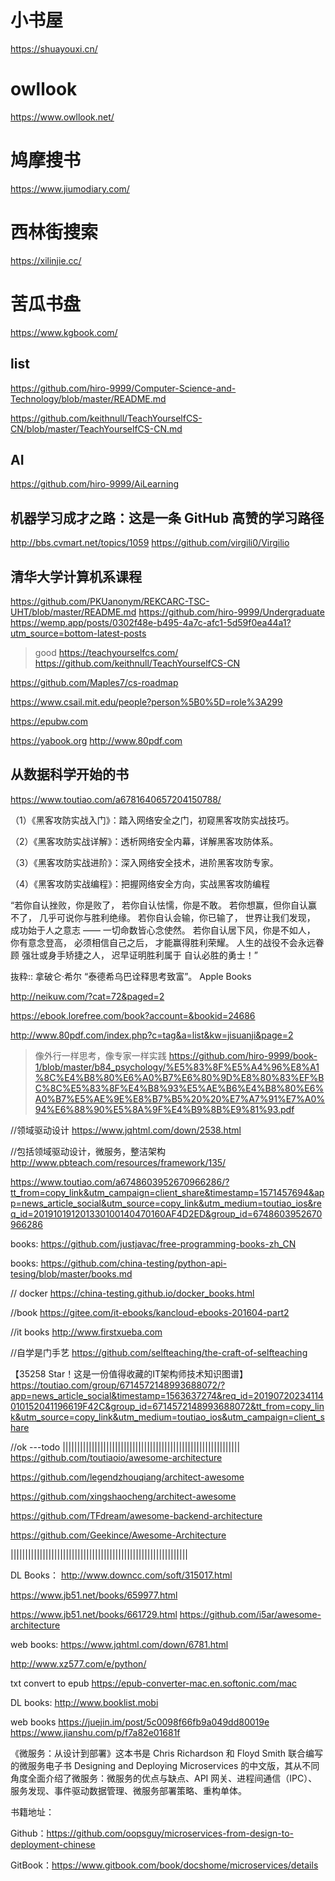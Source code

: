 # 小书屋
https://shuayouxi.cn/

# owllook
https://www.owllook.net/

# 鸠摩搜书
https://www.jiumodiary.com/

# 西林街搜索
https://xilinjie.cc/

# 苦瓜书盘
https://www.kgbook.com/



## list
https://github.com/hiro-9999/Computer-Science-and-Technology/blob/master/README.md

https://github.com/keithnull/TeachYourselfCS-CN/blob/master/TeachYourselfCS-CN.md

## AI
https://github.com/hiro-9999/AiLearning

## 机器学习成才之路：这是一条 GitHub 高赞的学习路径
http://bbs.cvmart.net/topics/1059
https://github.com/virgili0/Virgilio

## 清华大学计算机系课程
https://github.com/PKUanonym/REKCARC-TSC-UHT/blob/master/README.md
https://github.com/hiro-9999/Undergraduate
https://wemp.app/posts/0302f48e-b495-4a7c-afc1-5d59f0ea44a1?utm_source=bottom-latest-posts

>good
https://teachyourselfcs.com/
https://github.com/keithnull/TeachYourselfCS-CN

https://github.com/Maples7/cs-roadmap


https://www.csail.mit.edu/people?person%5B0%5D=role%3A299


https://epubw.com

https://yabook.org
http://www.80pdf.com

## 从数据科学开始的书
https://www.toutiao.com/a6781640657204150788/


（1）《黑客攻防实战入门》：踏入网络安全之门，初窥黑客攻防实战技巧。

（2）《黑客攻防实战详解》：透析网络安全内幕，详解黑客攻防体系。

（3）《黑客攻防实战进阶》：深入网络安全技术，进阶黑客攻防专家。

（4）《黑客攻防实战编程》：把握网络安全方向，实战黑客攻防编程

“若你自认挫败，你是败了，
若你自认怯懦，你是不敢。
若你想赢，但你自认赢不了，
几乎可说你与胜利绝缘。
若你自认会输，你已输了，
世界让我们发现，
成功始于人之意志 ——
一切命数皆心念使然。
若你自认居下风，你是不如人，
你有意念登高，
必须相信自己之后，
才能赢得胜利荣耀。
人生的战役不会永远眷顾
强壮或身手矫捷之人，
迟早证明胜利属于
自认必胜的勇士！”

抜粋:: 拿破仑‧希尔  “泰德希乌巴诠释思考致富”。 Apple Books  

http://neikuw.com/?cat=72&paged=2

https://ebook.lorefree.com/book?account=&bookid=24686

http://www.80pdf.com/index.php?c=tag&a=list&kw=jisuanji&page=2

>像外行一样思考，像专家一样实践
https://github.com/hiro-9999/book-1/blob/master/b84_psychology/%E5%83%8F%E5%A4%96%E8%A1%8C%E4%B8%80%E6%A0%B7%E6%80%9D%E8%80%83%EF%BC%8C%E5%83%8F%E4%B8%93%E5%AE%B6%E4%B8%80%E6%A0%B7%E5%AE%9E%E8%B7%B5%20%20%E7%A7%91%E7%A0%94%E6%88%90%E5%8A%9F%E4%B9%8B%E9%81%93.pdf


//领域驱动设计
https://www.jqhtml.com/down/2538.html

//包括领域驱动设计，微服务，整洁架构
http://www.pbteach.com/resources/framework/135/

https://www.toutiao.com/a6748603952670966286/?tt_from=copy_link&utm_campaign=client_share&timestamp=1571457694&app=news_article_social&utm_source=copy_link&utm_medium=toutiao_ios&req_id=201910191201330100140470160AF4D2ED&group_id=6748603952670966286

books:
https://github.com/justjavac/free-programming-books-zh_CN

books:
https://github.com/china-testing/python-api-tesing/blob/master/books.md

// docker
https://china-testing.github.io/docker_books.html

//book
https://gitee.com/it-ebooks/kancloud-ebooks-201604-part2

//it books
http://www.firstxueba.com

//自学是门手艺
https://github.com/selfteaching/the-craft-of-selfteaching

【35258 Star！这是一份值得收藏的IT架构师技术知识图谱】https://toutiao.com/group/6714572148993688072/?app=news_article_social&timestamp=1563637274&req_id=20190720234114010152041196619F42C&group_id=6714572148993688072&tt_from=copy_link&utm_source=copy_link&utm_medium=toutiao_ios&utm_campaign=client_share

//ok ---todo |||||||||||||||||||||||||||||||||||||||||||||||||||||||||||||
https://github.com/toutiaoio/awesome-architecture

https://github.com/legendzhouqiang/architect-awesome

https://github.com/xingshaocheng/architect-awesome

https://github.com/TFdream/awesome-backend-architecture

https://github.com/Geekince/Awesome-Architecture

|||||||||||||||||||||||||||||||||||||||||||||||||||||||||||||

DL Books：
http://www.downcc.com/soft/315017.html

https://www.jb51.net/books/659977.html

https://www.jb51.net/books/661729.html
https://github.com/i5ar/awesome-architecture


web books:
https://www.jqhtml.com/down/6781.html

http://www.xz577.com/e/python/

txt convert to epub
https://epub-converter-mac.en.softonic.com/mac

DL books:
http://www.booklist.mobi

web books
https://juejin.im/post/5c0098f66fb9a049dd80019e
https://www.jianshu.com/p/f7a82e01681f


《微服务：从设计到部署》这本书是 Chris Richardson 和 Floyd Smith 联合编写的微服务电子书 Designing and Deploying Microservices 的中文版，其从不同角度全面介绍了微服务：微服务的优点与缺点、API 网关、进程间通信（IPC）、服务发现、事件驱动数据管理、微服务部署策略、重构单体。

书籍地址：

Github：https://github.com/oopsguy/microservices-from-design-to-deployment-chinese

GitBook：https://www.gitbook.com/book/docshome/microservices/details
